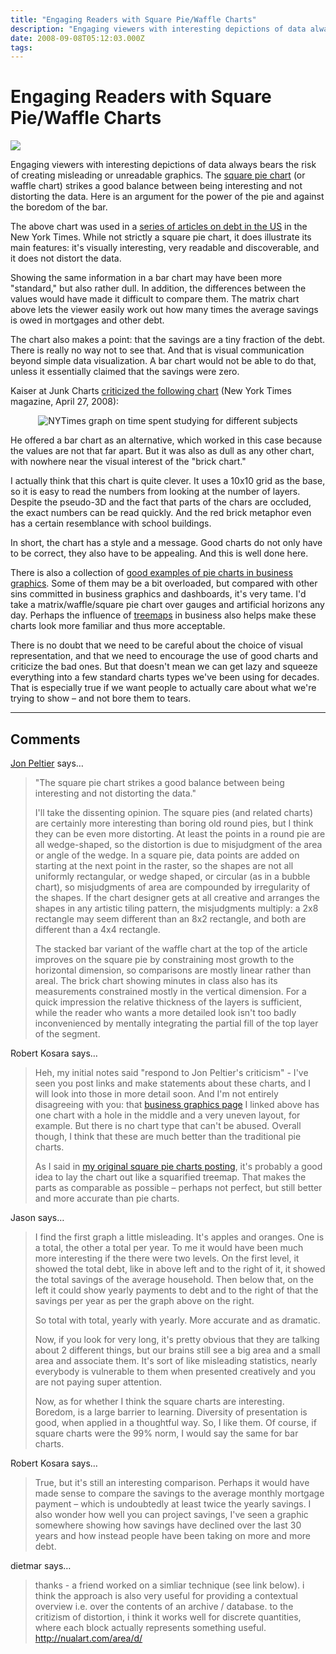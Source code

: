 ```yaml
---
title: "Engaging Readers with Square Pie/Waffle Charts"
description: "Engaging viewers with interesting depictions of data always bears the risk of creating misleading or unreadable graphics. The square pie chart (or waffle chart) strikes a good balance between being interesting and not distorting the data. Here is an argument for the power of the pie and against the boredom of the bar."
date: 2008-09-08T05:12:03.000Z
tags: 
---
```


# Engaging Readers with Square Pie/Waffle Charts

<a href="http://eagereyes.org/communication/Engaging-readers-with-square-pie-waffle-charts.html"><img src="http://graphics8.nytimes.com/images/2008/07/20/business/20debtgraphic.jpg" border="0" /></a>

Engaging viewers with interesting depictions of data always bears the risk of creating misleading or unreadable graphics. The <a href="http://eagereyes.org/Techniques/SquarePieCharts.html">square pie chart</a> (or waffle chart) strikes a good balance between being interesting and not distorting the data. Here is an argument for the power of the pie and against the boredom of the bar.

The above chart was used in a <a href="http://www.nytimes.com/2008/07/20/business/20debt.html">series of articles on debt in the US</a> in the New York Times. While not strictly a square pie chart, it does illustrate its main features: it's visually interesting, very readable and discoverable, and it does not distort the data.

Showing the same information in a bar chart may have been more "standard," but also rather dull. In addition, the differences between the values would have made it difficult to compare them. The matrix chart above lets the viewer easily work out how many times the average savings is owed in mortgages and other debt.

The chart also makes a point: that the savings are a tiny fraction of the debt. There is really no way not to see that. And that is visual communication beyond simple data visualization. A bar chart would not be able to do that, unless it essentially claimed that the savings were zero.

Kaiser at Junk Charts <a href="http://junkcharts.typepad.com/junk_charts/2008/06/the-right-scale.html">criticized the following chart</a>&nbsp;(New York Times magazine, April 27, 2008):

<p style="text-align: center;"><img src="http://eagereyes.org/media/2008/nytimes-20080427-extracredit-squarepie.jpg" border="0" alt="NYTimes graph on time spent studying for different subjects" /></p>
He offered a bar chart as an alternative, which worked in this case because the values are not that far apart. But it was also as dull as any other chart, with nowhere near the visual interest of the "brick chart."

I actually think that this chart is quite clever. It uses a 10x10 grid as the base, so it is easy to read the numbers from looking at the number of layers. Despite the pseudo-3D and the fact that parts of the chars are occluded, the exact numbers can be read quickly. And the red brick metaphor even has a certain resemblance with school buildings.

In short, the chart has a style and a message. Good charts do not only have to be correct, they also have to be appealing. And this is well done here.

There is also a collection of <a href="http://www.enterprise-dashboard.com/2008/05/06/the-square-pie-chart/">good examples of pie charts in business graphics</a>. Some of them may be a bit overloaded, but compared with other sins committed in business graphics and dashboards, it's very tame. I'd take a matrix/waffle/square pie chart over gauges and artificial horizons any day. Perhaps the influence of <a href="http://eagereyes.org/Techniques/Treemaps.html">treemaps</a>&nbsp;in business also helps make these charts look more familiar and thus more acceptable.

There is no doubt that we need to be careful about the choice of visual representation, and that we need to encourage the use of good charts and criticize the bad ones. But that doesn't mean we can get lazy and squeeze everything into a few standard charts types we've been using for decades. That is especially true if we want people to actually care about what we're trying to show &ndash;&nbsp;and not bore them to tears.


---
## Comments

<a href="http://PeltierTech.com/WordPress/" rel="nofollow noopener">Jon Peltier</a> says…
>	"The square pie chart strikes a good balance between being interesting and not distorting the data."
>	
>	I'll take the dissenting opinion. The square pies (and related charts) are certainly more interesting than boring old round pies, but I think they can be even more distorting. At least the points in a round pie are all wedge-shaped, so the distortion is due to misjudgment of the area or angle of the wedge. In a square pie, data points are added on starting at the next point in the raster, so the shapes are not all uniformly rectangular, or wedge shaped, or circular (as in a bubble chart), so misjudgments of area are compounded by irregularity of the shapes. If the chart designer gets at all creative and arranges the shapes in any artistic tiling pattern, the misjudgments multiply: a 2x8 rectangle may seem different than an 8x2 rectangle, and both are different than a 4x4 rectangle.
>	
>	The stacked bar variant of the waffle chart at the top of the article improves on the square pie by constraining most growth to the horizontal dimension, so comparisons are mostly linear rather than areal. The brick chart showing minutes in class also has its measurements constrained mostly in the vertical dimension. For a quick impression the relative thickness of the layers is sufficient, while the reader who wants a more detailed look isn't too badly inconvenienced by mentally integrating the partial fill of the top layer of the segment.

Robert Kosara says…
>	<p>Heh, my initial notes said "respond to Jon Peltier's criticism" - I've seen you post links and make statements about these charts, and I will look into those in more detail soon. And I'm not entirely disagreeing with you: that&nbsp;<a href="http://www.enterprise-dashboard.com/2008/05/06/the-square-pie-chart/">business graphics page</a>&nbsp;I linked above has one chart with a hole in the middle and a very uneven layout, for example.&nbsp;But there is no chart type that can't be abused. Overall though, I think that these are much better than the traditional pie charts.</p>
>	<p>As I said in <a href="http://eagereyes.org/Techniques/SquarePieCharts.html">my original square pie charts posting</a>, it's probably a good idea to lay the chart out like a squarified treemap. That makes the parts as comparable as possible &ndash; perhaps not perfect, but still better and more accurate than pie charts.</p>

Jason says…
>	I find the first graph a little misleading.  It's apples and oranges.  One is a total, the other a total per year.  To me it would have been much more interesting if the there were two levels.  On the first level, it showed the total debt, like in above left and to the right of it, it showed the total savings of the average household.  Then below that, on the left it could show yearly payments to debt and to the right of that the savings per year as per the graph above on the right.
>	
>	So total with total, yearly with yearly.  More accurate and as dramatic.
>	
>	Now, if you look for very long, it's pretty obvious that they are talking about 2 different things, but our brains still see a big area and a small area and associate them.  It's sort of like misleading statistics, nearly everybody is vulnerable to them when presented creatively and you are not paying super attention.
>	
>	Now, as for whether I think the square charts are interesting.  Boredom, is a large barrier to learning.  Diversity of presentation is good, when applied in a thoughtful way.  So, I like them.  Of course, if square charts were the 99% norm, I would say the same for bar charts.

Robert Kosara says…
>	<p>True, but it's still an interesting comparison. Perhaps it would have made sense to compare the savings to the average monthly mortgage payment &ndash;&nbsp;which is undoubtedly at least twice the yearly savings. I also wonder how well you can project savings, I've seen a graphic somewhere showing how savings have declined over the last 30 years and how instead people have been taking on more and more debt.</p>

dietmar says…
>	
>	thanks - a friend worked on a simliar technique (see link below). i think the approach is also very useful for providing a contextual overview i.e. over the contents of an archive / database. to the critizism of distortion, i think it works well for discrete quantities, where each block actually represents something useful.
>	http://nualart.com/area/d/


